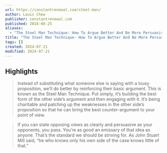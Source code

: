 ```yaml
---
url: https://constantrenewal.com/steel-man/
author: Louis Chew
publisher: constantrenewal.com
published: 2018-08-25
aliases:
  - "The Steel Man Technique: How To Argue Better And Be More Persuasive"
title: "The Steel Man Technique- How To Argue Better And Be More Persuasive"
tags: []
created: 2024-07-21
modified: 2024-07-21
---
```


## Highlights

> Instead of substituting what someone else is saying with a lousy proposition, we’ll do better by reinforcing their basic argument. This is known as the Steel Man Technique. Put simply, it’s building the best form of the other side’s argument and then engaging with it. It’s being charitable and patching up the weaknesses in the other side’s proposition so that he can bring the best counter-argument to your point of view.

> If you can state opposing views as clearly and persuasive as your opponents, you pass. You’re as good an emissary of that idea as anyone. That’s the standard we should be striving for. As John Stuart Mill said, “he who knows only his own side of the case knows little of that.”

